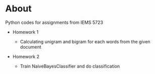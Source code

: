 # About

Python codes for assignments from IEMS 5723

* Homework 1

    * Calculating unigram and bigram for each words from the given document

* Homework 2

    * Train NaiveBayesClassifier and do classification
